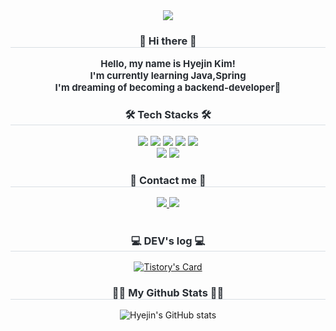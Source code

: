 <div align= "center">
    <img src="https://capsule-render.vercel.app/api?type=waving&color=0:e9bef9,100:a2acfb&height=220&text=Welcome%20to%20hyejin's%20Github&animation=&fontColor=454040&fontSize=40" />
    </div>
    <div align= "center"> 
    <h3 style="border-bottom: 1px solid #d8dee4; color: #282d33;"> 👋 Hi there 👋 </h3>  
    <div style="font-weight: 700; font-size: 15px; text-align: center; color: #282d33;"> Hello, my name is Hyejin Kim!<br> I'm currently learning Java,Spring<br>I'm dreaming of becoming a backend-developer🌱
    </div> 
    </div>
    <div align= "center">
    <h3 style="border-bottom: 1px solid #d8dee4; color: #282d33;"> 🛠️ Tech Stacks 🛠️ </h3>
    <div style="margin: 0 auto; text-align: center;" align= "center"> <img src="https://img.shields.io/badge/Java-007396?style=for-the-badge&logo=Java&logoColor=white">
          <img src="https://img.shields.io/badge/HTML5-E34F26?style=for-the-badge&logo=HTML5&logoColor=white">
          <img src="https://img.shields.io/badge/Spring-6DB33F?style=for-the-badge&logo=Spring&logoColor=white">
          <img src="https://img.shields.io/badge/MySQL-4479A1?style=for-the-badge&logo=MySQL&logoColor=white">
          <img src="https://img.shields.io/badge/CSS3-1572B6?style=for-the-badge&logo=CSS3&logoColor=white">
          <br/><img src="https://img.shields.io/badge/Javascript-F7DF1E?style=for-the-badge&logo=Javascript&logoColor=white">
          <img src="https://img.shields.io/badge/Github-181717?style=for-the-badge&logo=Github&logoColor=white">
          </div>
    </div>
    <div align= "center">
    <h3 style="border-bottom: 1px solid #d8dee4; color: #282d33;"> 🌈 Contact me 🌈</h3>
    <div align= "center"> <a href=https://kimhyejin1030.tistory.com/> <img src="https://img.shields.io/badge/Tistory-000000?style=for-the-badge&logo=Tistory&logoColor=white&link=https://kimhyejin1030.tistory.com/"> </a>
         <a href=mailto:k.hyejin1030@gmail.com> <img src="https://img.shields.io/badge/Gmail-EA4335?style=for-the-badge&logo=Gmail&logoColor=white&link=mailto:k.hyejin1030@gmail.com"> </a>
          </div>  <br> 

<h3 style="border-bottom: 1px solid #d8dee4; color: #282d33;"> 💻 DEV's log 💻</h3>

[![Tistory's Card](https://github-readme-tistory-card.vercel.app/api?name=kimhyejin1030&theme=tistory)](https://kimhyejin1030.tistory.com)

<h3 style="border-bottom: 1px solid #d8dee4; color: #282d33;"> 👩‍💻 My Github Stats 👩‍💻</h3>    

![Hyejin's GitHub stats](https://github-readme-stats.vercel.app/api?username=kimhyejin1030&show_icons=true&theme=dracula)


    
